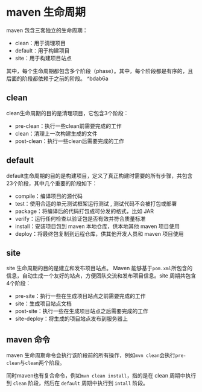 # maven 生命周期

maven 包含三套独立的生命周期：

- clean：用于清理项目
- default：用于构建项目
- site：用于构建项目站点

其中，每个生命周期都包含多个阶段（phase）。其中，每个阶段都是有序的，且后面的阶段都依赖于之前的阶段。 ^bdab6a

## clean

clean生命周期的目的是清理项目，它包含3个阶段：

- pre-clean：执行一些clean前需要完成的工作
- clean：清理上一次构建生成的文件
- post-clean：执行一些clean后需要完成的工作

## default

default生命周期的目的是构建项目，定义了真正构建时需要的所有步骤，共包含23个阶段，其中几个重要的阶段如下：

- compile：编译项目的源代码
- test：使用合适的单元测试框架运行测试 , 测试代码不会被打包或部署
- package：将编译后的代码打包成可分发的格式，比如 JAR
- verify：运行任何检查以验证包是否有效并符合质量标准
- install：安装项目包到 maven 本地仓库，供本地其他 maven 项目使用
- deploy：将最终包复制到远程仓库，供其他开发人员和 maven 项目使用

## site

site 生命周期的目的是建立和发布项目站点。  Maven 能够基于`pom.xml`所包含的信息，自动生成一个友好的站点，方便团队交流和发布项目信息。site 周期共包含4个阶段：

- pre-site：执行一些在生成项目站点之前需要完成的工作
- site：生成项目站点文档
- post-site：执行一些在生成项目站点之后需要完成的工作
- site-deploy：将生成的项目站点发布到服务器上

## maven 命令

maven 生命周期命令会执行该阶段前的所有操作，例如`mvn clean`会执行`pre-clean`与`clean`两个阶段。

同时maven也有复合命令，例如`mvn clean install`，指的是在 clean 周期中执行到 `clean` 阶段，然后在 `default` 周期中执行到 `intall` 阶段。



